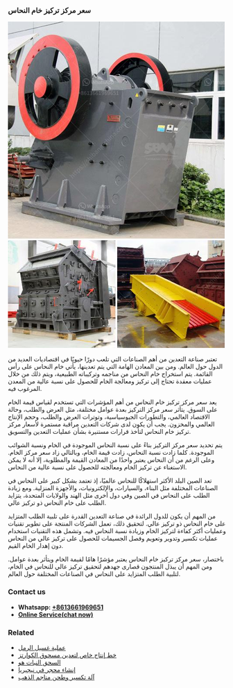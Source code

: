 <h3>سعر مركز تركيز خام النحاس</h3><img src='1701851062.jpg' alt=''><p>تعتبر صناعة التعدين من أهم الصناعات التي تلعب دورًا حيويًا في اقتصاديات العديد من الدول حول العالم. ومن بين المعادن الهامة التي يتم تعدينها، يأتي خام النحاس على رأس القائمة. يتم استخراج خام النحاس من مناجمه وتركيباته الطبيعية، ويتم ذلك من خلال عمليات معقدة تحتاج إلى تركيز ومعالجة الخام للحصول على نسبة عالية من المعدن المرغوب فيه.</p><p>يعد سعر مركز تركيز خام النحاس من أهم المؤشرات التي تستخدم لقياس قيمة الخام على السوق. يتأثر سعر مركز التركيز بعدة عوامل مختلفة، مثل العرض والطلب، وحالة الاقتصاد العالمي، والتطورات الجيوسياسية، وتوترات العرض والطلب، وحجم الإنتاج العالمي والمخزون. يجب أن يكون لدى شركات التعدين مراقبة مستمرة لأسعار مركز تركيز خام النحاس لتأخذ قرارات مستنيرة بشأن عمليات التعدين والتسويق.</p><p>يتم تحديد سعر مركز التركيز بناءً على نسبة النحاس الموجودة في الخام ونسبة الشوائب الموجودة. كلما زادت نسبة النحاس، زادت قيمة الخام، وبالتالي زاد سعر مركز الخام. وعلى الرغم من أن النحاس يعتبر واحدًا من المعادن القيمة والمطلوبة، إلا أنه لا يمكن الاستغناء عن تركيز الخام ومعالجته للحصول على نسبة عالية من النحاس.</p><p>تعد الصين البلد الأكثر استهلاكًا للنحاس عالميًا، إذ تعتمد بشكل كبير على النحاس في الصناعات المختلفة مثل البناء، والسيارات، والإلكترونيات، والأجهزة المنزلية. ومع زيادة الطلب على النحاس في الصين وفي دول أخرى مثل الهند والولايات المتحدة، يتزايد الطلب على خام النحاس ذو تركيز عالي.</p><p>من المهم أن يكون للدول الرائدة في صناعة التعدين القدرة على تلبية الطلب المتزايد على خام النحاس ذو تركيز عالي. لتحقيق ذلك، تعمل الشركات المنتجة على تطوير تقنيات وعمليات أكثر كفاءة لتركيز الخام وزيادة نسبة النحاس فيه. وتشمل هذه التقنيات استخدام عمليات تكسير وتدوير وتعويم وفصل الجسيمات للحصول على تركيز عالي من النحاس دون إهدار الخام القيم.</p><p>باختصار، سعر مركز تركيز خام النحاس يعتبر مؤشرًا هامًا لقيمة الخام ويتأثر بعدة عوامل. ومن المهم أن يبذل المنتجون قصارى جهدهم لتحقيق تركيز عالي للنحاس في الخام، لتلبية الطلب المتزايد على النحاس في الصناعات المختلفة حول العالم.</p><h3>Contact us</h3><ul><li><strong>Whatsapp:&nbsp;<a href="https://wa.me/8613661969651">+8613661969651</a></strong></li><li><a href="https://swt.shibang-china.com/?git&amp;zhl&amp;سعر مركز تركيز خام النحاس"><strong>Online Service(chat now)</strong></a></li></ul><h3>Related</h3><ul><li><a href='عملية غسيل الرمل.md'>عملية غسيل الرمل</a></li><li><a href='خط إنتاج خاص لتعدين مسحوق الكوارتز.md'>خط إنتاج خاص لتعدين مسحوق الكوارتز</a></li><li><a href='السحق النبات هو.md'>السحق النبات هو</a></li><li><a href='إنشاء محجر في نيجيريا.md'>إنشاء محجر في نيجيريا</a></li><li><a href='آلة تكسير وطحن مناجم الذهب.md'>آلة تكسير وطحن مناجم الذهب</a></li></ul>